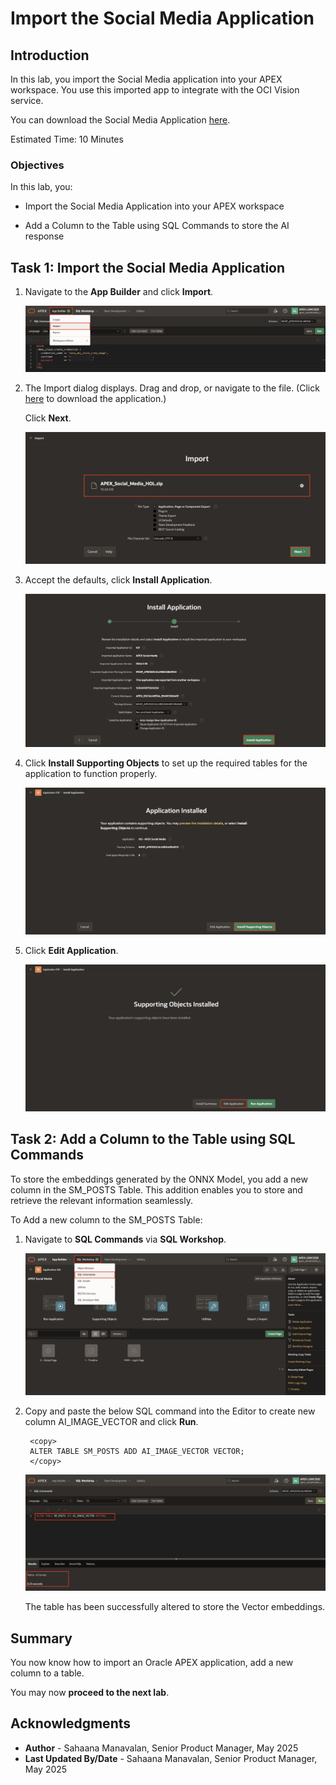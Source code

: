 # Import the Social Media Application

## Introduction

In this lab, you import the Social Media application into your APEX workspace. You use this imported app to integrate with the OCI Vision service.

You can download the Social Media Application [here](https://c4u04.objectstorage.us-ashburn-1.oci.customer-oci.com/p/EcTjWk2IuZPZeNnD_fYMcgUhdNDIDA6rt9gaFj_WZMiL7VvxPBNMY60837hu5hga/n/c4u04/b/livelabsfiles/o/APEX_Social_Media_HOL.zip).

Estimated Time: 10 Minutes

### Objectives

In this lab, you:

- Import the Social Media Application into your APEX workspace

- Add a Column to the Table using SQL Commands to store the AI response

## Task 1: Import the Social Media Application

1. Navigate to the **App Builder** and click **Import**.

    ![Click Import](images/import0.png " ")

2. The Import dialog displays. Drag and drop, or navigate to the file. (Click [here](https://c4u04.objectstorage.us-ashburn-1.oci.customer-oci.com/p/EcTjWk2IuZPZeNnD_fYMcgUhdNDIDA6rt9gaFj_WZMiL7VvxPBNMY60837hu5hga/n/c4u04/b/livelabsfiles/o/APEX_Social_Media_HOL.zip) to download the application.)

    Click **Next**.

    ![Click Import](images/import1.png " ")

3. Accept the defaults, click **Install Application**.

    ![Click Import](images/install_page.png " ")

4. Click **Install Supporting Objects** to set up the required tables for the application to function properly.

    ![Click Import](images/install_page2.png " ")

5. Click **Edit Application**.

   ![Click Import](images/install_page3.png " ")

## Task 2: Add a Column to the Table using SQL Commands

To store the embeddings generated by the ONNX Model, you add a new column in the SM\_POSTS Table. This addition enables you to store and retrieve the relevant information seamlessly.

To Add a new column to the SM\_POSTS Table:

1. Navigate to **SQL Commands** via **SQL Workshop**.

    ![Click Import](images/sql-commands.png " ")

2. Copy and paste the below SQL command into the Editor to create new column AI\_IMAGE\_VECTOR and click **Run**.
    ```
     <copy>
     ALTER TABLE SM_POSTS ADD AI_IMAGE_VECTOR VECTOR;
     </copy>
    ```

    ![Click Import](images/add-column.png " ")

    The table has been successfully altered to store the Vector embeddings.

## Summary

You now know how to import an Oracle APEX application, add a new column to a table.

You may now **proceed to the next lab**.

## Acknowledgments

- **Author** - Sahaana Manavalan, Senior Product Manager, May 2025
- **Last Updated By/Date** - Sahaana Manavalan, Senior Product Manager, May 2025

